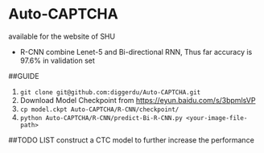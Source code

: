 # Auto-CAPTCHA
available for the website of SHU
- R-CNN 
combine Lenet-5 and Bi-directional RNN, Thus far accuracy is 97.6% in validation set

##GUIDE
1. `git clone git@github.com:diggerdu/Auto-CAPTCHA.git`
2. Download Model Checkpoint from https://eyun.baidu.com/s/3bpmlsVP
3. `cp model.ckpt Auto-CAPTCHA/R-CNN/checkpoint/`
4. `python Auto-CAPTCHA/R-CNN/predict-Bi-R-CNN.py <your-image-file-path>`

##TODO LIST
construct a CTC model to further increase the performance 
